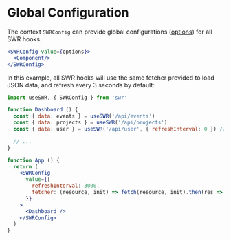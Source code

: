 # Global Configuration

The context `SWRConfig` can provide global configurations ([options](/docs/options)) for all SWR hooks.

```jsx
<SWRConfig value={options}>
  <Component/>
</SWRConfig>
```

In this example, all SWR hooks will use the same fetcher provided to load JSON data, and refresh every 3 seconds by default:

```jsx
import useSWR, { SWRConfig } from 'swr'

function Dashboard () {
  const { data: events } = useSWR('/api/events')
  const { data: projects } = useSWR('/api/projects')
  const { data: user } = useSWR('/api/user', { refreshInterval: 0 }) // override

  // ...
}

function App () {
  return (
    <SWRConfig 
      value={{
        refreshInterval: 3000,
        fetcher: (resource, init) => fetch(resource, init).then(res => res.json())
      }}
    >
      <Dashboard />
    </SWRConfig>
  )
}
```
